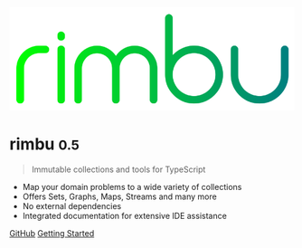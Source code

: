 ![logo](_media/rimbu_logo.svg)

# rimbu <small>0.5</small>

> Immutable collections and tools for TypeScript

- Map your domain problems to a wide variety of collections
- Offers Sets, Graphs, Maps, Streams and many more
- No external dependencies
- Integrated documentation for extensive IDE assistance

[GitHub](https://github.com/vitoke/rimbu)
[Getting Started](#introduction)
